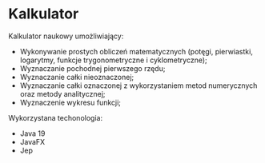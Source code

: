 # Kalkulator
Kalkulator naukowy umożliwiający:
- Wykonywanie prostych obliczeń matematycznych (potęgi, pierwiastki, logarytmy, funkcje trygonometryczne i cyklometryczne);
- Wyznaczanie pochodnej pierwszego rzędu;
- Wyznaczanie całki nieoznaczonej;
- Wyznaczanie całki oznaczonej z wykorzystaniem metod numerycznych oraz metody analitycznej;
- Wyznaczenie wykresu funkcji;

Wykorzystana techonologia:
- Java 19
- JavaFX
- Jep
